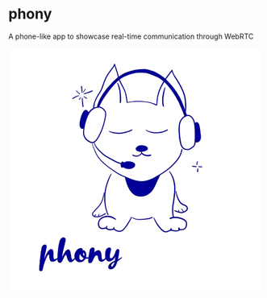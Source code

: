 # phony
A phone-like app to showcase real-time communication through WebRTC

<div style="margin: 0 auto">
    <img src="./front-end/src/assets/logo-phony.png" alt="logo-phony" width="500px">
</div>
